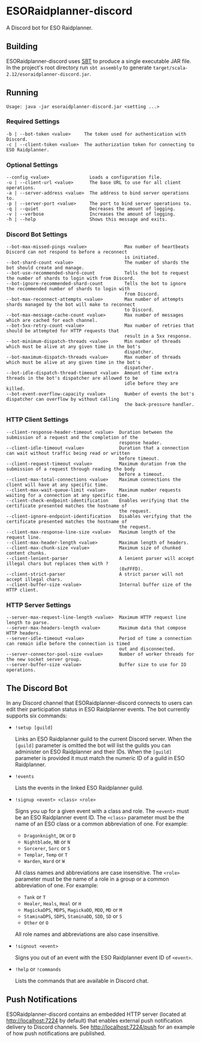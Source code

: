 # ESORaidplanner-discord

A Discord bot for ESO Raidplanner.

## Building

ESORaidplanner-discord uses [SBT](https://www.scala-sbt.org/) to produce a single executable JAR file. In the project's
root directory run `sbt assembly` to generate `target/scala-2.12/esoraidplanner-discord.jar`.

## Running

```
Usage: java -jar esoraidplanner-discord.jar <setting ...>
```

### Required Settings

```
-b | --bot-token <value>     The token used for authentication with Discord.
-c | --client-token <value>  The authorization token for connecting to ESO Raidplanner.
```

### Optional Settings

```
--config <value>               Loads a configuration file.
-u | --client-url <value>      The base URL to use for all client operations.
-a | --server-address <value>  The address to bind server operations to.
-p | --server-port <value>     The port to bind server operations to.
-q | --quiet                   Decreases the amount of logging.
-v | --verbose                 Increases the amount of logging.
-h | --help                    Shows this message and exits.

```

### Discord Bot Settings

```
--bot-max-missed-pings <value>              Max number of heartbeats Discord can not respond to before a reconnect
                                            is initiated.
--bot-shard-count <value>                   The number of shards the bot should create and manage.
--bot-use-recommended-shard-count           Tells the bot to request the number of shards to login with from Discord.
--bot-ignore-recommended-shard-count        Tells the bot to ignore the recommended number of shards to login with
                                            from Discord.
--bot-max-reconnect-attempts <value>        Max number of attempts shards managed by the bot will make to reconnect
                                            to Discord.
--bot-max-message-cache-count <value>       Max number of messages which are cached for each channel.
--bot-5xx-retry-count <value>               Max number of retries that should be attempted for HTTP requests that
                                            result in a 5xx response.
--bot-minimum-dispatch-threads <value>      Min number of threads which must be alive at any given time in the bot's
                                            dispatcher.
--bot-maximum-dispatch-threads <value>      Max number of threads which must be alive at any given time in the bot's
                                            dispatcher.
--bot-idle-dispatch-thread-timeout <value>  Amount of time extra threads in the bot's dispatcher are allowed to be
                                            idle before they are killed.
--bot-event-overflow-capacity <value>       Number of events the bot's dispatcher can overflow by without calling
                                            the back-pressure handler.
```

### HTTP Client Settings

```
--client-response-header-timeout <value>  Duration between the submission of a request and the completion of the
                                          response header.
--client-idle-timeout <value>             Duration that a connection can wait without traffic being read or written
                                          before timeout.
--client-request-timeout <value>          Maximum duration from the submission of a request through reading the body
                                          before a timeout.
--client-max-total-connections <value>    Maximum connections the client will have at any specific time.
--client-max-wait-queue-limit <value>     Maximum number requests waiting for a connection at any specific time.
--client-check-endpoint-identification    Enables verifying that the certificate presented matches the hostname of
                                          the request.
--client-ignore-endpoint-identification   Disables verifying that the certificate presented matches the hostname of
                                          the request.
--client-max-response-line-size <value>   Maximum length of the request line.
--client-max-header-length <value>        Maximum length of headers.
--client-max-chunk-size <value>           Maximum size of chunked content chunks.
--client-lenient-parser                   A lenient parser will accept illegal chars but replaces them with ?
                                          (0xFFFD).
--client-strict-parser                    A strict parser will not accept illegal chars.
--client-buffer-size <value>              Internal buffer size of the HTTP client.
```

### HTTP Server Settings

```
--server-max-request-line-length <value>  Maximum HTTP request line length to parse.
--server-max-headers-length <value>       Maximum data that compose HTTP headers.
--server-idle-timeout <value>             Period of time a connection can remain idle before the connection is timed
                                          out and disconnected.
--server-connector-pool-size <value>      Number of worker threads for the new socket server group.
--server-buffer-size <value>              Buffer size to use for IO operations.
```

## The Discord Bot

In any Discord channel that ESORaidplanner-discord connects to users can edit their participation status in ESO
Raidplanner events. The bot currently supports six commands:

 - `!setup [guild]`
   
   Links an ESO Raidplanner guild to the current Discord server. When the `[guild]` parameter is omitted the bot will
   list the guilds you can administer on ESO Raidplanner and their IDs. When the `[guild]` parameter is provided it must
   match the numeric ID of a guild in ESO Raidplanner.

 - `!events`
  
   Lists the events in the linked ESO Raidplanner guild.

 - `!signup <event> <class> <role>`
  
   Signs you up for a given event with a class and role. The `<event>` must be an ESO Raidplanner event ID. The
   `<class>` parameter must be the name of an ESO class or a common abbreviation of one. For example:
   
     - `Dragonknight`, `DK` or `D`
     - `Nightblade`, `NB` or `N`
     - `Sorcerer`, `Sorc` or `S`
     - `Templar`, `Temp` or `T`
     - `Warden`, `Ward` or `W`
     
   All class names and abbreviations are case insensitive. The `<role>` parameter must be the name of a role in a group
   or a common abbreviation of one. For example:
   
     - `Tank` or `T`
     - `Healer`, `Heals`, `Heal` or `H`
     - `MagickaDPS`, `MDPS`, `MagickaDD`, `MDD`, `MD` or `M`
     - `StaminaDPS`, `SDPS`, `StaminaDD`, `SDD`, `SD` or `S`
     - `Other` or `O`
     
   All role names and abbreviations are also case insensitive.
     
 - `!signout <event>`
   
   Signs you out of an event with the ESO Raidplanner event ID of `<event>`.
     
 - `!help` or `!commands`
   
   Lists the commands that are available in Discord chat.

## Push Notifications

ESORaidplanner-discord contains an embedded HTTP server (located at [http://localhost:7224](http://localhost:7224) by
default) that enables external push notification delivery to Discord channels. See
[http://localhost:7224/push](http://localhost:7224/push) for an example of how push notifications are published.
